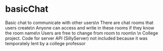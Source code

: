 # basicChat
Basic chat to communicate with other users\n
There are chat rooms that users create\n
Anyone can access and write in these rooms if they know the room name\n
Users are free to change from room to room\n
\n
College project. Code for server API (SillyServer) not included because it was temporately lent by a college professor 
